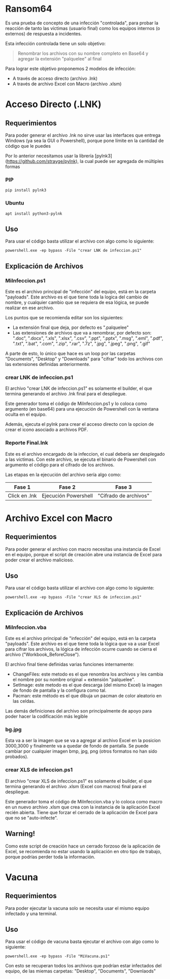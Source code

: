 # Ransom64

Es una prueba de concepto de una infección "controlada", para probar la reacción de tanto las víctimas (usuario final) como los equipos internos (o externos) de respuesta a incidentes.

Esta infección controlada tiene un solo objetivo:

> Renombrar los archivos con su nombre completo en Base64 y agregar la extensión "palquelee" al final

Para lograr este objetivo proponemos 2 modelos de infección:
- A través de acceso directo (archivo .lnk)
- A través de archivo Excel con Macro (archivo .xlsm)

# Acceso Directo (.LNK)

## Requerimientos

Para poder generar el archivo .lnk no sirve usar las interfaces que entrega Windows (ya sea la GUI o Powershell), porque pone límite en la cantidad de código que le puedes

Por lo anterior necesitamos usar la librería [pylnk3] (https://github.com/strayge/pylnk), la cual puede ser agregada de múltiples formas

### PIP
`pip install pylnk3`

### Ubuntu
`apt install python3-pylnk`

## Uso

Para usar el código basta utilizar el archivo con algo como lo siguiente:

`powershell.exe -ep bypass -File "crear LNK de infeccion.ps1"`

## Explicación de Archivos

### MiInfeccion.ps1

Este es el archivo principal de "infección" del equipo, está en la carpeta "payloads". Este archivo es el que tiene toda la logica del cambio de nombre, y cualquier cambio que se requiera de esa lógica, se puede realizar en ese archivo.

Los puntos que se recomienda editar son los siguientes:
- La extensión final que deja, por defecto es ".palquelee"
- Las extensiones de archivos que va a renombrar, por defecto son: ".doc", ".docx", ".xls", ".xlsx", ".csv", ".ppt", ".pptx", ".msg", ".eml", ".pdf", ".txt", ".bat", ".com", ".zip", ".rar", ".7z", ".jpg", ".jpeg", ".png", ".gif"

A parte de esto, lo único que hace es un loop por las carpetas "Documents", "Desktop" y "Downloads" para "cifrar" todo los archivos con las extensiones definidas anteriormente.

### crear LNK de infeccion.ps1

El archivo "crear LNK de infeccion.ps1" es solamente el builder, el que termina generando el archivo .lnk final para el despliegue. 

Este generador toma el código de MiInfeccion.ps1 y lo coloca como argumento (en base64) para una ejecución de Powershell con la ventana oculta en el equipo.

Además, ejecuta el pylnk para crear el acceso directo con la opcion de crear el icono asociado a archivos PDF.

### Reporte Final.lnk

Este es el archivo encargado de la infeccion, el cual debería ser desplegado a las víctimas. Con este archivo, se ejecuta el binario de Powershell con argumento el código para el cifrado de los archivos.

Las etapas en la ejecución del archivo sería algo como:

| Fase 1 | Fase 2 | Fase 3 |
| --- | --- | --- |
| Click en .lnk | Ejecución Powershell | "Cifrado de archivos" |

# Archivo Excel con Macro

## Requerimientos

Para poder generar el archivo con macro necesitas una instancia de Excel en el equipo, porque el script de creación abre una instancia de Excel para poder crear el archivo malicioso.

## Uso

Para usar el código basta utilizar el archivo con algo como lo siguiente:

`powershell.exe -ep bypass -File "crear XLS de infeccion.ps1"`

## Explicación de Archivos

### MiInfeccion.vba

Este es el archivo principal de "infección" del equipo, está en la carpeta "payloads". Este archivo es el que tiene toda la lógica que va a usar Excel para cifrar los archivos, la lógica de infección ocurre cuando se cierra el archivo ("Workbook_BeforeClose").

El archivo final tiene definidas varias funciones internamente:
- ChangeFiles: este metodo es el que renombra los archivos y les cambia el nombre por su nombre original + extensión "palquelee".
- SetImage: este metodo es el que descarga (del mismo Excel) la imagen de fondo de pantalla y la configura como tal.
- Pacman: este método es el que dibuja un pacman de color aleatorio en las celdas.

Las demás definiciones del archivo son principalmente de apoyo para poder hacer la codificación más legible

### bg.jpg

Esta va a ser la imagen que se va a agregar al archivo Excel en la posicion 3000,3000 y finalmente va a quedar de fondo de pantalla. Se puede cambiar por cualquier imagen bmp, jpg, png (otros formatos no han sido probados).

### crear XLS de infeccion.ps1

El archivo "crear XLS de infeccion.ps1" es solamente el builder, el que termina generando el archivo .xlsm (Excel con macros) final para el despliegue. 

Este generador toma el código de MiInfeccion.vba y lo coloca como macro en un nuevo archivo .xlsm que crea con la instancia de la aplicación Excel recién abierta. Tiene que forzar el cerrado de la aplicación de Excel para que no se "auto-infecte".

## Warning!

Como este script de creación hace un cerrado forzoso de la aplicación de Excel, se recomienda no estar usando la aplicación en otro tipo de trabajo, porque podrías perder toda la información.

# Vacuna

## Requerimientos

Para poder ejecutar la vacuna solo se necesita usar el mismo equipo infectado y una terminal.

## Uso

Para usar el código de vacuna basta ejecutar el archivo con algo como lo siguiente:

`powershell.exe -ep bypass -File "MiVacuna.ps1"`

Con esto se recuperan todos los archivos que podrían estar infectados del equipo, de las miemas carpetas: "Desktop", "Documents", "Downlaods"
